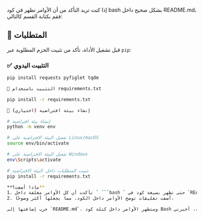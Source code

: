 إذا كنت تريد التأكد من أن الأوامر تظهر في كود bash بشكل صحيح داخل README.md، فقم بكتابة القسم كالتالي:

## 📌 المتطلبات  

قبل تشغيل الأداة، تأكد من تثبيت الحزم المطلوبة عبر `pip`:  

### ✅ التثبيت اليدوي  
```bash
pip install requests pyfiglet tqdm

📂 التثبيت باستخدام requirements.txt

pip install -r requirements.txt

🐍 إنشاء بيئة افتراضية (اختياري)

# إنشاء بيئة افتراضية
python -m venv env  

# تفعيل البيئة الافتراضية على Linux/macOS
source env/bin/activate  

# تفعيل البيئة الافتراضية على Windows
env\Scripts\activate  

# تثبيت المتطلبات داخل البيئة الافتراضية
pip install -r requirements.txt

**ماذا أضفت؟**  
1. تأكدت أن كل الأوامر مغلفة داخل ` ```bash ` حتى تظهر بصيغة كود في `README.md`.  
2. أضفت تعليقات توضح الأوامر داخل الكود، مما يجعلها أكثر وضوحًا.  

جرب إضافتها إلى `README.md`، وستظهر الأوامر داخل كتلة كود Bash كما تريد. إذا كنت بحاجة لتعديلات إضافية، أخبرني!

